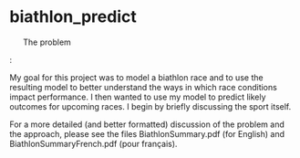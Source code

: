 # biathlon_predict
<ul>The problem</ul>:

My goal for this project was to model a biathlon race and to use the resulting model to better understand the ways in which race conditions impact performance. I then wanted to use my model to predict likely outcomes for upcoming races. I begin by briefly discussing the sport itself.

For a more detailed (and better formatted) discussion of the problem and the approach, please see the files BiathlonSummary.pdf (for English) and BiathlonSummaryFrench.pdf (pour français).
